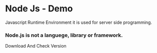 # Node Js - Demo

Javascript Runtime Environment
it is used for server side programming.

### Node.js is not a languege, library or framework.

Download 
And Check Version


